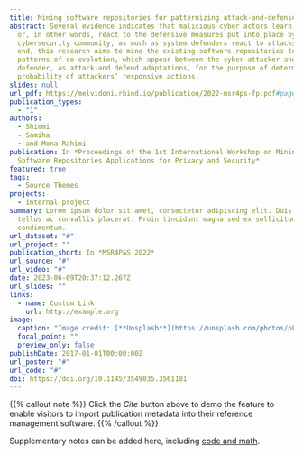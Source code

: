 ```yaml
---
title: Mining software repositories for patternizing attack-and-defense co-evolution.
abstract: Several evidence indicates that malicious cyber actors learn, adapt,
  or, in other words, react to the defensive measures put into place by the
  cybersecurity community, as much as system defenders react to attacks. To this
  end, this research aims to mine the existing software repositories to document
  patterns of co-evolution, which appear between the cyber attacker and
  defender, as attack-and defend adaptations, for the purpose of determining the
  probability of attackers’ responsive actions.
slides: null
url_pdf: https://melvidoni.rbind.io/publication/2022-msr4ps-fp.pdf#page=7
publication_types:
  - "1"
authors:
  - Shimmi
  - Samiha
  - and Mona Rahimi
publication: In *Proceedings of the 1st International Workshop on Mining
  Software Repositories Applications for Privacy and Security*
featured: true
tags:
  - Source Themes
projects:
  - internal-project
summary: Lorem ipsum dolor sit amet, consectetur adipiscing elit. Duis posuere
  tellus ac convallis placerat. Proin tincidunt magna sed ex sollicitudin
  condimentum.
url_dataset: "#"
url_project: ""
publication_short: In *MSR4P&S 2022*
url_source: "#"
url_video: "#"
date: 2023-06-09T20:37:12.267Z
url_slides: ""
links:
  - name: Custom Link
    url: http://example.org
image:
  caption: "Image credit: [**Unsplash**](https://unsplash.com/photos/pLCdAaMFLTE)"
  focal_point: ""
  preview_only: false
publishDate: 2017-01-01T00:00:00Z
url_poster: "#"
url_code: "#"
doi: https://doi.org/10.1145/3549035.3561181
---
```


{{% callout note %}}
Click the _Cite_ button above to demo the feature to enable visitors to import publication metadata into their reference management software.
{{% /callout %}}

Supplementary notes can be added here, including [code and math](https://wowchemy.com/docs/content/writing-markdown-latex/).

